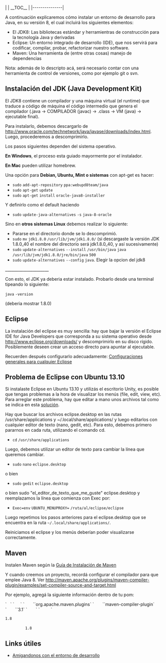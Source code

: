 | | \_\_TOC\_\_ |
|---------------|

A continuación explicaremos cómo instalar un entorno de desarrollo para Java, en su versión 8, el cual incluirá los siguientes elementos:

-   El JDK8: Las bibliotecas estándar y herramientras de construcción para la tecnología Java y derivadas
-   Eclipse: Un entorno integrado de desarrollo (IDE), que nos servirá para codificar, compilar, probar, refactorizar nuestro software.
-   Maven: Una herramienta de (entre otras cosas) manejo de dependencias

Nota: además de lo descripto acá, será necesario contar con una herramienta de control de versiones, como por ejemplo git o svn.

Instalación del JDK (Java Development Kit)
------------------------------------------

El JDK8 contiene un compilador y una máquina virtual (el runtime) que traduce a código de máquina el código intermedio que genera el compilador (.java → COMPILADOR (javac) → .class → VM (java) → ejecutable final).

Para instalarlo, debemos descargarlo de <http://www.oracle.com/technetwork/java/javase/downloads/index.html>. Luego, procederemos a descomprimirlo.

Los pasos siguientes dependen del sistema operativo.

**En Windows**, el proceso esta guiado mayormente por el instalador.

**En Mac** pueden utilizar homebrew.

Una opción para **Debian, Ubuntu, Mint o sistemas** con apt-get es hacer:

-   `sudo` `add-apt-repository` `ppa:webupd8team/java`
-   `sudo` `apt-get` `update`
-   `sudo` `apt-get` `install` `oracle-java8-installer`

Y definirlo como el default haciendo

-   `sudo` `update-java-alternatives` `-s` `java-8-oracle`

Sino en **otros sistemas Linux** debemos realizar lo siguiente:

-   Pararse en el directorio donde se lo descomprimió.
-   `sudo` `mv` `jdk1.8.0` `/usr/lib/jvm/jdk1.8.0/` (si descargaste la versión JDK 1.8.0\_40 el nombre del directorio será jdk1.8.0\_40, y así sucesivamente)
-   `sudo` `update-alternatives` `--install` `/usr/bin/java` `java` `/usr/lib/jvm/jdk1.8.0/jre/bin/java` `500`
-   `sudo` `update-alternatives` `--config` `java`. Elegir la opcion del jdk8

\_\_\_\_\_\_\_\_\_\_\_\_\_\_\_\_\_\_\_\_\_\_

Con esto, el JDK ya deberia estar instalado. Probarlo desde una terminal tipeando lo siguiente:

`java` `-version`

(deberia mostrar 1.8.0)

Eclipse
-------

La instalación del eclipse es muy sencilla: hay que bajar la versión el Eclipse IDE for Java Developers que corresponda a su sistema operativo desde <http://www.eclipse.org/downloads/> y descomprimirlo en su disco rígido. Posiblemente deseen crear un acceso directo para apuntar al ejecutable.

Recuerden después configurarlo adecuadamente: [Configuraciones generales para cualquier Eclipse](configuraciones-generales-para-cualquier-eclipse.md)

Problema de Eclipse con Ubuntu 13.10
------------------------------------

Si instalaste Eclipse en Ubuntu 13.10 y utilizás el escritorio Unity, es posible que tengas problemas a la hora de visualizar los menús (file, edit, view, etc). Para arreglar este problema, hay que editar a mano unos archivos tal como se indica en esta [solución](http://askubuntu.com/questions/364310/eclipse-kepler-runs-weird).

Hay que buscar los archivos eclipse.desktop en las rutas /usr/share/applications y ~/.local/share/applications/ y luego editarlos con cualquier editor de texto (nano, gedit, etc). Para esto, debemos primero pararnos en cada ruta, utilizando el comando cd.

-   `cd` `/usr/share/applications`

Luego, debemos utilizar un editor de texto para cambiar la línea que queremos cambiar.

-   `sudo` `nano` `eclipse.desktop`

o bien

-   `sudo` `gedit` `eclipse.desktop`

o bien sudo "el\_editor\_de\_texto\_que\_me\_guste" eclipse.desktop y reemplazamos la línea que comienza con Exec por:

-   `Exec=env` `UBUNTU_MENUPROXY=` `/ruta/al/eclipse/eclipse`

Luego repetimos los pasos anteriores para el eclipse.desktop que se encuentra en la ruta `~/.local/share/applications/`.

Reiniciamos el eclipse y los menús deberían poder visualizarse correctamente.

Maven
-----

Instalen Maven según la [Guía de Instalación de Maven](guia-de-instalacion-de-maven.md)

Y cuando creemos un proyecto, recordá configurar el compilador para que emplee Java 8. Ver <http://maven.apache.org/plugins/maven-compiler-plugin/examples/set-compiler-source-and-target.html>

Por ejemplo, agregá la siguiente información dentro de tu pom:

<build>
`   `<plugins>
`     `<plugin>
`       `<groupId>`org.apache.maven.plugins`</groupId>
`       `<artifactId>`maven-compiler-plugin`</artifactId>
`       `<version>`3.1`</version>
`       `<configuration>
`         `

    1.8

`         `<target>`1.8`</target>
`       `</configuration>
`     `</plugin>
`   `</plugins>
` `</build>

Links útiles
------------

-   [Amigandonos con el entorno de desarrollo](amigandonos-con-el-entorno-de-desarrollo.md)

